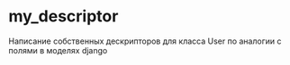 # my_descriptor
Написание собственных дескрипторов для класса User по аналогии с полями в моделях django

